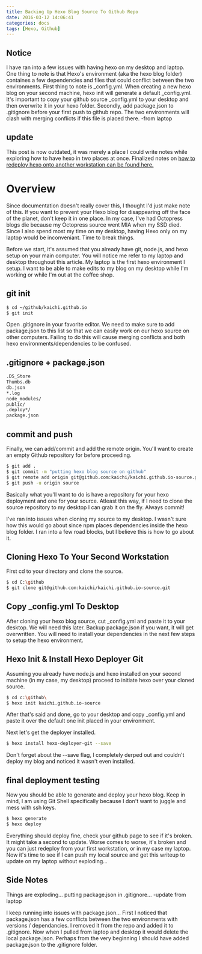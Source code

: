 ```yaml
---
title: Backing Up Hexo Blog Source To Github Repo
date: 2016-03-12 14:06:41
categories: docs
tags: [Hexo, Github]
---
```


## Notice
I have ran into a few issues with having hexo on my desktop and laptop. One thing to note is that Hexo's environment (aka the hexo blog folder) containes a few dependencies and files that could conflict between the two environments. First thing to note is _config.yml. When creating a new hexo blog on your second machine, hexo init will generate a default _config.yml. It's important to copy your github source _config.yml to your desktop and then overwrite it in your hexo folder. Secondly, add package.json to .gitignore before your first push to github repo. The two environments will clash with merging conflicts if this file is placed there. -from laptop

## update
This post is now outdated, it was merely a place I could write notes while exploring how to have hexo in two places at once. Finalized notes on [how to redeploy hexo onto another workstation can be found here.](http://kaichi.github.io/2016/03/14/Redeploying-Hexo-via-Github-Redeploying/)

# Overview

Since documentation doesn't really cover this, I thought I'd just make note of this. If you want to prevent your Hexo blog for disappearing off the face of the planet, don't keep it in one place. In my case, I've had Octopress blogs die because my Octopress source went MIA when my SSD died. Since I also spend most my time on my desktop, having Hexo only on my laptop would be inconveniant. Time to break things.

Before we start, it's assumed that you already have git, node.js, and hexo setup on your main computer. You will notice me refer to my laptop and desktop throughout this article. My laptop is the first hexo environment I setup. I want to be able to make edits to my blog on my desktop while I'm working or while I'm out at the coffee shop.

## git init

``` bash
$ cd ~/github/kaichi.github.io
$ git init
```
Open .gitignore in your favorite editor. We need to make sure to add package.json to this list so that we can easily work on our hexo source on other computers. Failing to do this will cause merging conflicts and both hexo environments/dependencies to be confused.

## .gitignore + package.json

``` bash
.DS_Store
Thumbs.db
db.json
*.log
node_modules/
public/
.deploy*/
package.json
```
## commit and push
Finally, we can add/commit and add the remote origin. You'll want to create an empty Github repository for before proceeding.

``` bash
$ git add .
$ git commit -m "putting hexo blog source on github"
$ git remote add origin git@github.com:kaichi/kaichi.github.io-source.git
$ git push -u origin source

```

Basically what you'll want to do is have a repository for your hexo deployment and one for your source. Atleast this way, if I need to clone the source repository to my desktop I can grab it on the fly. Always commit!

I've ran into issues when cloning my source to my desktop. I wasn't sure how this would go about since npm places dependencies inside the hexo blog folder. I ran into a few road blocks, but I believe this is how to go about it.

## Cloning Hexo To Your Second Workstation

First cd to your directory and clone the source.

``` bash
$ cd C:\github
$ git clone git@github.com:kaichi/kaichi.github.io-source.git
```

## Copy _config.yml To Desktop

After cloning your hexo blog source, cut _config.yml and paste it to your desktop. We will need this later. Backup package.json if you want, it will get overwritten. You will need to install your dependencies in the next few steps to setup the hexo environment.

## Hexo Init & Install Hexo Deployer Git

Assuming you already have node.js and hexo installed on your second machine (in my case, my desktop) proceed to initiate hexo over your cloned source.

``` bash
$ cd c:\github\
$ hexo init kaichi.github.io-source
```

After that's said and done, go to your desktop and copy _config.yml and paste it over the default one init placed in your environment.

Next let's get the deployer installed.

``` bash
$ hexo install hexo-deployer-git --save
```

Don't forget about the --save flag, I completely derped out and couldn't deploy my blog and noticed it wasn't even installed.

## final deployment testing

Now you should be able to generate and deploy your hexo blog. Keep in mind, I am using Git Shell specifically because I don't want to juggle and mess with ssh keys.

``` bash
$ hexo generate
$ hexo deploy
```

Everything should deploy fine, check your github page to see if it's broken. It might take a second to update. Worse comes to worse, it's broken and you can just redeploy from your first workstation, or in my case my laptop. Now it's time to see if I can push my local source and get this writeup to update on my laptop without exploding...

## Side Notes

Things are exploding... putting package.json in .gitignore... -update from laptop

I keep running into issues with package.json... First I noticed that package.json has a few conflicts between the two environments with versions / dependancies. I removed it from the repo and added it to .gitignore. Now when I pulled from laptop and desktop it would delete the local package.json. Perhaps from the very beginning I should have added package.json to the .gitignore folder.
